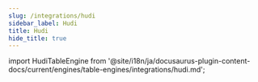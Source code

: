 ```yaml
---
slug: /integrations/hudi
sidebar_label: Hudi
title: Hudi
hide_title: true
---
```


import HudiTableEngine from '@site/i18n/ja/docusaurus-plugin-content-docs/current/engines/table-engines/integrations/hudi.md';

<HudiTableEngine/>
